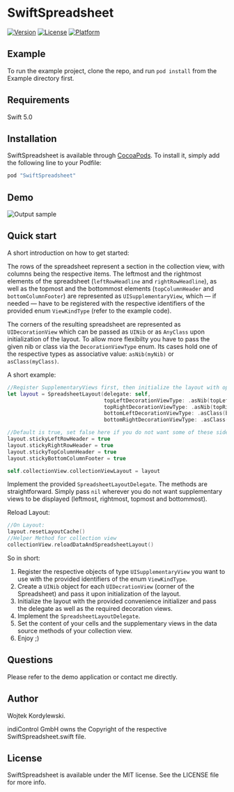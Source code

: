 # SwiftSpreadsheet

[![Version](https://img.shields.io/cocoapods/v/SwiftSpreadsheet.svg?style=flat)](http://cocoapods.org/pods/SwiftSpreadsheet)
[![License](https://img.shields.io/cocoapods/l/SwiftSpreadsheet.svg?style=flat)](http://cocoapods.org/pods/SwiftSpreadsheet)
[![Platform](https://img.shields.io/cocoapods/p/SwiftSpreadsheet.svg?style=flat)](http://cocoapods.org/pods/SwiftSpreadsheet)

## Example

To run the example project, clone the repo, and run `pod install` from the Example directory first.

## Requirements

Swift 5.0

## Installation

SwiftSpreadsheet is available through [CocoaPods](http://cocoapods.org). To install
it, simply add the following line to your Podfile:

```ruby
pod "SwiftSpreadsheet"
```
## Demo

![Output sample](https://thumbs.gfycat.com/SilentLightheartedAmmonite-size_restricted.gif)


## Quick start

A short introduction on how to get started:

The rows of the spreadsheet represent a section in the collection view, with columns being the respective items.
The leftmost and the rightmost elements of the spreadsheet (`leftRowHeadline` and `rightRowHeadline`), as well as the topmost and the bottommost elements (`topColumnHeader` and `bottomColumnFooter`) are represented as `UISupplementaryView`, which — if needed — have to be registered with the respective identifiers of the provided enum `ViewKindType` (refer to the example code).
 
 The corners of the resulting spreadsheet are represented as `UIDecorationView` which can be passed as `UINib` or as `AnyClass` upon initialization of the layout. To allow more flexibilty you have to pass the given nib or class via the `DecorationViewType` enum. Its cases hold one of the respective types as associative value: `asNib(myNib)` or `asClass(myClass)`.

A short example:

```swift
//Register SupplementaryViews first, then initialize the layout with optional Nibs/Classes for the DecorationViews
let layout = SpreadsheetLayout(delegate: self,
                               topLeftDecorationViewType: .asNib(topLeftDecorationViewNib),
                               topRightDecorationViewType: .asNib(topRightDecorationViewNib),
                               bottomLeftDecorationViewType: .asClass(bottomLeftDecorationViewClass),
                               bottomRightDecorationViewType: .asClass(bottomRightDecorationViewClass))

//Default is true, set false here if you do not want some of these sides to remain sticky
layout.stickyLeftRowHeader = true
layout.stickyRightRowHeader = true
layout.stickyTopColumnHeader = true
layout.stickyBottomColumnFooter = true

self.collectionView.collectionViewLayout = layout

```

Implement the provided `SpreadsheetLayoutDelegate`. The methods are straightforward. Simply pass `nil` wherever you do not want supplementary views to be displayed (leftmost, rightmost, topmost and bottommost).


Reload Layout:
```swift
//On Layout:
layout.resetLayoutCache()
//Helper Method for collection view
collectionView.reloadDataAndSpreadsheetLayout()
```

So in short:
1) Register the respective objects of type `UISupplementaryView` you want to use with the provided identifiers of the enum `ViewKindType`.
2) Create a `UINib` object for each `UIDecrationView` (corner of the Spreadsheet) and pass it upon initialization of the layout.
3) Initialize the layout with the provided convenience initializer and pass the delegate as well as the required decoration views.
4) Implement the `SpreadsheetLayoutDelegate`.
5) Set the content of your cells and the supplementary views in the data source methods of your collection view.
6) Enjoy ;)

## Questions

Please refer to the demo application or contact me directly.

## Author

Wojtek Kordylewski.
 
indiControl GmbH owns the Copyright of the respective SwiftSpreadsheet.swift file.

## License

SwiftSpreadsheet is available under the MIT license. See the LICENSE file for more info.
